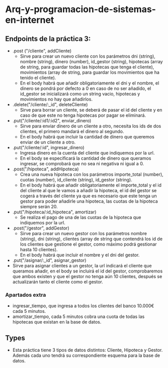 # Arq-y-programacion-de-sistemas-en-internet

## Endpoints de la práctica 3:

-  .post ("/cliente", addCliente) 
    - Sirve para crear un nuevo cliente con los parámetros dni (string), nombre (string), dinero (number), id_gestor (string), hipotecas (array de string, para guardar todas las hipotecas que tenga el cliente), movimientos (array de string, para guardar los movimientos que ha tenido el cliente).
    - En el body habrá que añadir obligatoriamente el dni y el nombre, el dinero se pondrá por defecto a 0 en caso de no ser añadido, el id_gestor se inicializará como un string vacio, hipotecas y movimientos no hay que añadirlos. 
-  .delete("/cliente/:_id", deleteCliente)
    -  Sirve para borrar un cliente, se deberá de pasar el id del cliente y en caso de que este no tenga hipotecas por pagar se eliminará.  
-  .put("/cliente/:id1/:id2", enviar_dinero)
    - Sirve para enviar dinero de un cliente a otro, necesita los ids de dos clientes, el primero mandará el dinero al segundo.
    - En el body habrá que incluir la cantidad de dinero que queremos enviar de un cliente a otro.
-  .put("/cliente/:id", ingresar_dinero)
    - Ingresa dinero en la cuenta del cliente que indiquemos por la url.
    - En el body se especificará la cantidad de dinero que queramos ingresar, se comprobará que no sea ni negativa ni igual a 0.
-  .post("/hipoteca", addHipoteca)
    - Crea una nueva hipoteca con los parámetros importe_total (number), cuotas (number), id_cliente (string), id_gestor (string).
    - En el body habrá que añadir obligatoriamente el importe_total y el id del cliente al que le vamos a añadir la hipoteca, el id del gestor se cogerá a través del cliente ya que es necesario que este tenga un gestor para poder añadirle una hipoteca, las cuotas de la hipoteca siempre serán 20.
-  .put("/hipoteca/:id_hipoteca", amortizar)
    - Se realiza el pago de una de las cuotas de la hipoteca que indiquemos por la url.
-  .post("/gestor", addGestor)
    - Sirve para crear un nuevo gestor con los parámetros nombre (string), dni (string), clientes (array de string que contendrá los id de los clientes que gestione el gestor, como máximo podrá gestionar hasta 10 clientes).
    - En el body habrá que incluir el nombre y el dni del gestor.
-  .put("/asignar/:_id", asignar_gestor)
  - Sirve para asignar clientes a un gestor, la url indicará el cliente que queramos añadir, en el body se incluirá el id del gestor, comprobaremos que ambos existen y que el gestor no tenga aún 10 clientes, después se actualizarán tanto el cliente como el gestor.
### Apartados extra
- ingresar_tiempo, que ingresa a todos los clientes del banco 10.000€ cada 5 minutos.
- amortizar_tiempo, cada 5 minutos cobra una cuota de todas las hipotecas que existan en la base de datos.
## Types
- Esta práctica tiene 3 tipos de datos distintos: Cliente, Hipoteca y Gestor. Además cada uno tendrá su correspondiente esquema para la base de datos.

